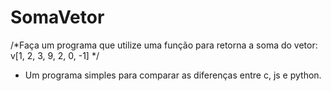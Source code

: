 # SomaVetor
 /*Faça um programa que utilize uma função para retorna a soma do vetor: v[1, 2, 3, 9, 2, 0, -1] */

- Um programa simples para comparar as diferenças entre c, js e python.
